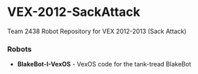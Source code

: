 VEX-2012-SackAttack
===================

Team 2438 Robot Repository for VEX 2012-2013 (Sack Attack)

### Robots ###
 * **BlakeBot-I-VexOS** - VexOS code for the tank-tread BlakeBot
